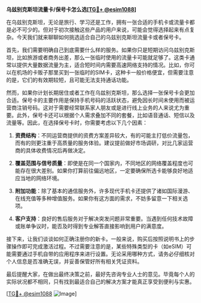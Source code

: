 **乌兹别克斯坦流量卡/保号卡怎么选[[TG💪+ @esim1088](https://t.me/s/esim1088)]**

在乌兹别克斯坦，无论是旅行、学习还是工作，拥有一张合适的手机卡或流量卡都是必不可少的。但对于初次接触这些产品的用户来说，可能会觉得选择起来有点复杂。今天我们就来聊聊如何挑选适合自己的乌兹别克斯坦流量卡或者保号卡。

首先，我们需要明确自己到底需要什么样的服务。如果你只是短期访问乌兹别克斯坦，比如旅游或者商务出差，那么一张临时使用的流量卡可能就足够了。这类卡通常以提供大量数据流量为主，适合短时间内需要高速网络支持的情况。比如，你可以在机场的卡贩子那里买到一张临时的SIM卡，这种卡一般价格便宜，但需要注意的是，它们的有效期较短，且可能无法支持通话功能。

然而，如果你计划长期居住或者工作在乌兹别克斯坦，那么选择一张保号卡会更加合适。保号卡的主要作用是保持手机号码的活跃状态，避免因长时间未使用而被运营商注销号码。这对于需要经常联系家人朋友或是进行线上业务的人来说尤为重要。此外，保号卡还可以根据个人需求叠加不同的套餐，比如语音通话、短信以及流量等。因此，在选择保号卡时，你需要考虑以下几个因素：

1. **资费结构**：不同运营商提供的资费方案差异较大，有的可能主打低价流量包，而有的则更注重于高质量的服务体验。建议提前做好市场调研，对比几家运营商的具体收费情况后再做决定。
   
2. **覆盖范围与信号质量**：即使是在同一个国家内，不同地区的网络覆盖程度也可能存在很大差别。如果你打算前往偏远地区，一定要确保所选卡能够良好地适应当地的网络环境。

3. **附加功能**：除了基本的通信服务外，许多现代手机卡还提供了诸如国际漫游、在线充值等多种增值服务。如果你有这方面的需求，不妨多留意一下相关选项。

4. **客户支持**：良好的售后服务对于解决突发问题非常重要。当遇到任何技术故障或账单争议时，能否及时得到专业解答直接影响到用户的满意度。

接下来，让我们谈谈如何正确注册你的新卡。一般来说，购买后按照说明书上的步骤操作即可完成激活过程。不过需要注意的是，某些特殊类型的卡（如eSIM）可能需要通过手机自带的应用程序来进行设置。无论采用哪种方式，请务必仔细核对个人信息是否准确无误，并妥善保管好所有相关凭证资料。

最后提醒大家，在做出最终决策之前，最好先咨询专业人士的意见。毕竟每个人的实际状况都不相同，只有找到最适合自己的解决方案才能真正享受到便利与实惠。

[[TG💪+ @esim1088](https://t.me/s/esim1088) ![Image](https://i.postimg.cc/4NQfJmqS/Snipaste-2025-05-13-00-14-12.png)]